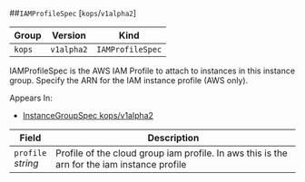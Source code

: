 ##`IAMProfileSpec` [`kops`/`v1alpha2`]

Group        | Version     | Kind
------------ | ---------- | -----------
`kops` | `v1alpha2` | `IAMProfileSpec`



IAMProfileSpec is the AWS IAM Profile to attach to instances in this instance group. Specify the ARN for the IAM instance profile (AWS only).

<aside class="notice">
Appears In:

<ul> 
<li><a href="#instancegroupspec-v1alpha2-kops">InstanceGroupSpec kops/v1alpha2</a></li>
</ul></aside>

Field        | Description
------------ | -----------
`profile`<br /> *string*    | Profile of the cloud group iam profile. In aws this is the arn for the iam instance profile

